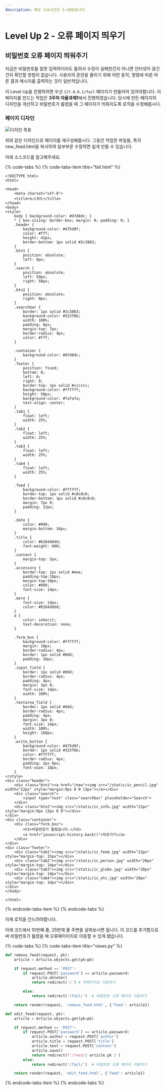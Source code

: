 ```yaml
---
description: 예상 소요시간은 5~10분입니다.
---
```


# Level Up 2 - 오류 페이지 띄우기

## 비밀번호 오류 페이지 띄워주기

지금은 비밀번호를 잘못 입력하더라도 틀려서 수정이 실패한건지 아니면 인터넷이 끊긴건지 확인할 방법이 없습니다. 사용자의 혼란을 줄이기 위해 어떤 동작, 명령에 따른 따른 결과 메시지를 출력하는 것이 일반적입니다.

이 Level Up을 진행하려면 우선 `127.0.0.1/fail` 페이지가 만들어져 있어야합니다. 이 페이지를 만드는 작업은 **3주차 자율과제1**에서 진행하였습니다. 당시에 만든 페이지의 디자인을 개선하고 비밀번호가 틀렸을 때 그 페이지가 띄워지도록 로직을 수정해봅시다.

### 페이지 디자인

![&#xB514;&#xC790;&#xC778; &#xBAA9;&#xD45C;](../.gitbook/assets/image%20%28237%29.png)

위와 같은 디자인으로 페이지를 재구성해봅시다. 그동안 작업한 파일들, 특히 new\_feed.html을 복사하여 일부부문 수정하면 쉽게 만들 수 있습니다.

아래 소스코드를 참고해주세요.

{% code-tabs %}
{% code-tabs-item title="fail.html" %}
```markup
<!DOCTYPE html>
<html>

<head>
    <meta charset="utf-8">
    <title>뉴스피드</title>
</head>
<body>
<style>
    body { background-color: #d7d8dc; }
    * { box-sizing: border-box; margin: 0; padding: 0; }
    .header {
        background-color: #475d9f;
        color: #fff;
        height: 42px;
        border-bottom: 1px solid #2c3863;
    }
    .btn1 {
        position: absolute;
        left: 0px;
    }
    .search {
        position: absolute;
        left: 50px;
        right: 50px;
    }
    .btn2 {
        position: absolute;
        right: 0px;
    }
    .searchbar {
        border: 1px solid #2c3863;
        background-color: #323f6b;
        width: 100%;
        padding: 6px;
        margin-top: 7px;
        border-radius: 4px;
        color: #fff;
    }

    .container {
        background-color: #d7d8dc;
    }
    .footer {
        position: fixed;
        bottom: 0;
        left: 0;
        right: 0;
        border-top: 1px solid #cccccc;
        background-color: #ffffff;
        height: 50px;
        background-color: #fafafa;
        text-align: center;
    }
    .tab1 {
        float: left;
        width: 25%;
    }
    .tab2 {
        float: left;
        width: 25%;
    }
    .tab3 {
        float: left;
        width: 25%;
    }
    .tab4 {
        float: left;
        width: 25%;
    }

    .feed {
        background-color: #ffffff;
        border-top: 1px solid #c0c0c0;
        border-bottom: 1px solid #c0c0c0;
        margin: 7px 0;
        padding: 12px;
    }

    .date {
        color: #999;
        margin-bottom: 10px;
    }
    .title {
        color: #6184dddd;
        font-weight: 600;
    }
    .content {
        margin-top: 5px;
    }
    .accessory {
        border-top: 1px solid #eee;
        padding-top:10px;
        margin-top:10px;
        color: #999;
        font-size: 14px;
    }
    .more {
        font-size: 14px;
        color: #6184dddd;
    }
    a {
        color: inherit;
        text-decoration: none;
    }

    .form_box {
        background-color: #ffffff;
        margin: 10px;
        border-radius: 4px;
        border: 1px solid #ddd;
        padding: 10px;
    }
    .input_field {
        border: 1px solid #ddd;
        border-radius: 4px;
        padding: 4px;
        margin: 3px 0;
        font-size: 14px;
        width: 100%;
    }
    .textarea_field {
        border: 1px solid #ddd;
        border-radius: 4px;
        padding: 4px;
        margin: 3px 0;
        font-size: 14px;
        width: 100%;
        height: 160px;
    }
    .write_button {
        background-color: #475d9f;
        border: 1px solid #323f6b;
        color: #ffffff;
        border-radius: 4px;
        padding: 2px 8px;
        font-soze: 18px;
    }
</style>
<div class="header">
    <div class="btn1"><a href="/new"><img src="/static/ic_pencil.jpg" width="22px" style="margin:9px 0 0 13px"></a></div>
    <div class="search">
        <input type="text" class="searchbar" placeholder="Search">
    </div>
    <div class="btn2"><img src="/static/ic_info.jpg" width="22px" style="margin:9px 13px 0 0"></div>
</div>
<div class="container">
    <div class="form_box">
        <h3>비밀번호가 틀렸습니다.</h3>
        <a href="javascript:history.back()">뒤로가기</a>
    </div>
</div>
<div class="footer">
    <div class="tab1"><img src="/static/ic_feed.jpg" width="22px" style="margin-top: 15px"></div>
    <div class="tab2"><img src="/static/ic_person.jpg" width="20px" style="margin-top: 14px"></div>
    <div class="tab3"><img src="/static/ic_globe.jpg" width="20px" style="margin-top: 14px"></div>
    <div class="tab4"><img src="/static/ic_etc.jpg" width="20px" style="margin-top: 14px"></div>
</div>
</body>

</html>
```
{% endcode-tabs-item %}
{% endcode-tabs %}

 이제 로직을 건드려야합니다.

아래 코드에서 10번째 줄, 25번재 줄 주변을 살펴보시면 됩니다. 이 코드를 추가함으로써 비밀번호가 틀렸을 때 오류페이이지로 이동할 수 있게 됐습니다.

{% code-tabs %}
{% code-tabs-item title="views.py" %}
```python
def remove_feed(request, pk):
    article = Article.objects.get(pk=pk)

    if request.method == 'POST':
        if request.POST['password'] == article.password:
            article.delete()
            return redirect('/') # 첫페이지로 이동하기

        else:
            return redirect('/fail/')  # 비밀번호 오류 페이지 이동하기

    return render(request, 'remove_feed.html', {'feed': article})

def edit_feed(request, pk):
    article = Article.objects.get(pk=pk)

    if request.method == 'POST':
        if request.POST['password'] == article.password:
            article.author = request.POST['author']
            article.title = request.POST['title']
            article.text = request.POST['content']
            article.save()
            return redirect(f'/feed/{ article.pk }')
        else:
            return redirect('/fail/')  # 비밀번호 오류 페이지 이동하기

    return render(request, 'edit_feed.html', {'feed': article})
```
{% endcode-tabs-item %}
{% endcode-tabs %}

 

